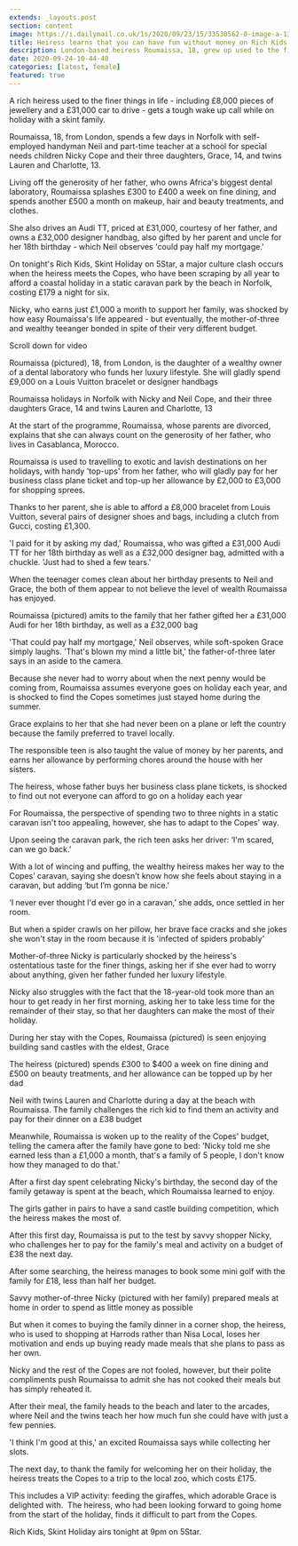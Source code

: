 ```yaml
---
extends: _layouts.post
section: content
image: https://i.dailymail.co.uk/1s/2020/09/23/15/33530562-0-image-a-136_1600871432126.jpg 
title: Heiress learns that you can have fun without money on Rich Kids, Skint Holiday 
description: London-based heiress Roumaissa, 18, grew up used to the finer things in life thanks to her generous father who funds her lifestyle. On Rich Kids, Skint Holiday, she stays with the Copes in Norfolk. 
date: 2020-09-24-10-44-48 
categories: [latest, female] 
featured: true 
--- 
```

A rich heiress used to the finer things in life - including £8,000 pieces of jewellery and a £31,000 car to drive - gets a tough wake up call while on holiday with a skint family. 

Roumaissa, 18, from London, spends a few days in Norfolk with self-employed handyman Neil and part-time teacher at a school for special needs children Nicky Cope and their three daughters, Grace, 14, and twins Lauren and Charlotte, 13. 

Living off the generosity of her father, who owns Africa's biggest dental laboratory, Roumaissa splashes £300 to £400 a week on fine dining, and spends another £500 a month on makeup, hair and beauty treatments, and clothes. 

She also drives an Audi TT, priced at £31,000, courtesy of her father, and owns a £32,000 designer handbag, also gifted by her parent and uncle for her 18th birthday - which Neil observes 'could pay half my mortgage.' 

On tonight's Rich Kids, Skint Holiday on 5Star, a major culture clash occurs when the heiress meets the Copes, who have been scraping by all year to afford a coastal holiday in a static caravan park by the beach in Norfolk, costing £179 a night for six.  

Nicky, who earns just £1,000 a month to support her family, was shocked by how easy Roumaissa's life appeared - but eventually, the mother-of-three and wealthy teeanger bonded in spite of their very different budget. 

Scroll down for video 

Roumaissa (pictured), 18, from London, is the daughter of a wealthy owner of a dental laboratory who funds her luxury lifestyle. She will gladly spend £9,000 on a Louis Vuitton bracelet or designer handbags 

Roumaissa holidays in Norfolk with Nicky and Neil Cope, and their three daughters Grace, 14 and twins Lauren and Charlotte, 13 

At the start of the programme, Roumaissa, whose parents are divorced, explains that she can always count on the generosity of her father, who lives in Casablanca, Morocco. 

Roumaissa is used to travelling to exotic and lavish destinations on her holidays, with handy 'top-ups' from her father, who will gladly pay for her business class plane ticket and top-up her allowance by £2,000 to £3,000 for shopping sprees. 

Thanks to her parent, she is able to afford a £8,000 bracelet from Louis Vuitton, several pairs of designer shoes and bags, including a clutch from Gucci, costing £1,300.  

'I paid for it by asking my dad,' Roumaissa, who was gifted a £31,000 Audi TT for her 18th birthday as well as a £32,000 designer bag, admitted with a chuckle. 'Just had to shed a few tears.'

When the teenager comes clean about her birthday presents to Neil and Grace, the both of them appear to not believe the level of wealth Roumaissa has enjoyed. 

Roumaissa (pictured) amits to the family that her father gifted her a £31,000 Audi for her 18th birthday, as well as a £32,000 bag 

'That could pay half my mortgage,' Neil observes, while soft-spoken Grace simply laughs. 'That's blown my mind a little bit,' the father-of-three later says in an aside to the camera.

Because she never had to worry about when the next penny would be coming from, Roumaissa assumes everyone goes on holiday each year, and is shocked to find the Copes sometimes just stayed home during the summer. 

Grace explains to her that she had never been on a plane or left the country because the family preferred to travel locally. 

The responsible teen is also taught the value of money by her parents, and earns her allowance by performing chores around the house with her sisters. 

The heiress, whose father buys her business class plane tickets, is shocked to find out not everyone can afford to go on a holiday each year

For Roumaissa, the perspective of spending two to three nights in a static caravan isn't too appealing, however, she has to adapt to the Copes' way. 

Upon seeing the caravan park, the rich teen asks her driver: ‘I'm scared, can we go back.’

With a lot of wincing and puffing, the wealthy heiress makes her way to the Copes’ caravan, saying she doesn’t know how she feels about staying in a caravan, but adding ‘but I’m gonna be nice.’

‘I never ever thought I'd ever go in a caravan,’ she adds, once settled in her room.

But when a spider crawls on her pillow, her brave face cracks and she jokes she won't stay in the room because it is 'infected of spiders probably'

Mother-of-three Nicky is particularly shocked by the heiress's ostentatious taste for the finer things, asking her if she ever had to worry about anything, given her father funded her luxury lifestyle. 

Nicky also struggles with the fact that the 18-year-old took more than an hour to get ready in her first morning, asking her to take less time for the remainder of their stay, so that her daughters can make the most of their holiday. 

During her stay with the Copes, Roumaissa (pictured) is seen enjoying building sand castles with the eldest, Grace 

The heiress (pictured) spends £300 to $400 a week on fine dining and £500 on beauty treatments, and her allowance can be topped up by her dad 

Neil with twins Lauren and Charlotte during a day at the beach with Roumaissa. The family challenges the rich kid to find them an activity and pay for their dinner on a £38 budget 

Meanwhile, Roumaissa is woken up to the reality of the Copes' budget, telling the camera after the family have gone to bed: 'Nicky told me she earned less than a £1,000 a month, that's a family of 5 people, I don't know how they managed to do that.' 

After a first day spent celebrating Nicky's birthday, the second day of the family getaway is spent at the beach, which Roumaissa learned to enjoy. 

The girls gather in pairs to have a sand castle building competition, which the heiress makes the most of. 

After this first day, Roumaissa is put to the test by savvy shopper Nicky, who challenges her to pay for the family's meal and activity on a budget of £38 the next day. 

After some searching, the heiress manages to book some mini golf with the family for £18, less than half her budget. 

Savvy mother-of-three Nicky (pictured with her family) prepared meals at home in order to spend as little money as possible



But when it comes to buying the family dinner in a corner shop, the heiress, who is used to shopping at Harrods rather than Nisa Local, loses her motivation and ends up buying ready made meals that she plans to pass as her own. 

Nicky and the rest of the Copes are not fooled, however, but their polite compliments push Roumaissa to admit she has not cooked their meals but has simply reheated it.

After their meal, the family heads to the beach and later to the arcades, where Neil and the twins teach her how much fun she could have with just a few pennies. 

'I think I'm good at this,' an excited Roumaissa says while collecting her slots. 

The next day, to thank the family for welcoming her on their holiday, the heiress treats the Copes to a trip to the local zoo, which costs £175. 

This includes a VIP activity: feeding the giraffes, which adorable Grace is delighted with.  The heiress, who had been looking forward to going home from the start of the holiday, finds it difficult to part from the Copes.

Rich Kids, Skint Holiday airs tonight at 9pm on 5Star.

